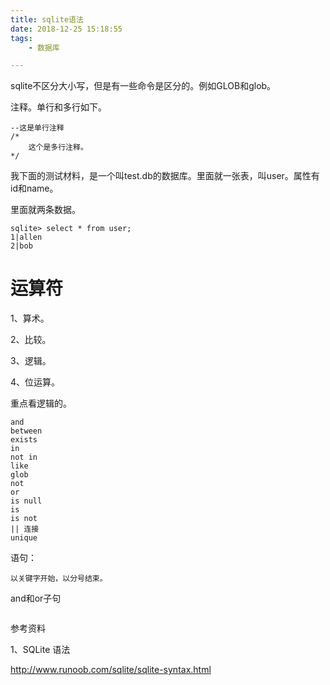 ```yaml
---
title: sqlite语法
date: 2018-12-25 15:18:55
tags:
	- 数据库

---
```




sqlite不区分大小写，但是有一些命令是区分的。例如GLOB和glob。

注释。单行和多行如下。

```
--这是单行注释
/*
	这个是多行注释。
*/
```



我下面的测试材料，是一个叫test.db的数据库。里面就一张表，叫user。属性有id和name。

里面就两条数据。

````
sqlite> select * from user;
1|allen
2|bob
````



# 运算符

1、算术。

2、比较。

3、逻辑。

4、位运算。



重点看逻辑的。

```
and
between
exists
in
not in
like
glob
not 
or
is null
is
is not
|| 连接
unique

```



语句：

```
以关键字开始，以分号结束。
```



and和or子句

```

```



参考资料

1、SQLite 语法

http://www.runoob.com/sqlite/sqlite-syntax.html